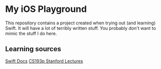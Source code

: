 # My iOS Playground

This repository contains a project created when trying out (and learning) Swift. It will have a lot of terribly written stuff. You probably don't want to mimic the stuff I do here.

## Learning sources

[Swift Docs](https://docs.swift.org/swift-book/documentation/the-swift-programming-language/thebasics/)
[CS193p Stanford Lectures](https://cs193p.sites.stanford.edu/2023)
